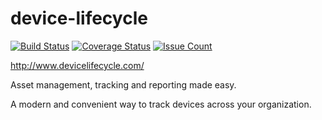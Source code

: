 # device-lifecycle

[![Build Status](https://travis-ci.org/jamstooks/device-lifecycle.svg?branch=master)](https://travis-ci.org/jamstooks/device-lifecycle)
[![Coverage Status](https://coveralls.io/repos/github/jamstooks/device-lifecycle/badge.svg?branch=master)](https://coveralls.io/github/jamstooks/device-lifecycle?branch=master)
[![Issue Count](https://codeclimate.com/github/jamstooks/device-lifecycle/badges/issue_count.svg)](https://codeclimate.com/github/jamstooks/device-lifecycle)

http://www.devicelifecycle.com/

Asset management, tracking and reporting made easy.

A modern and convenient way to track devices across your organization.
